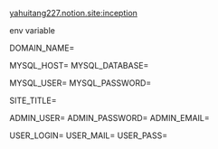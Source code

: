 [yahuitang227.notion.site:inception](https://yahuitang227.notion.site/yahuitang227/Inception-Tutorial-4bb342b48c5f45eb87ade95ee6361eb0#ddaee1d509f5478aa09f14604b7498e9)


env variable

DOMAIN_NAME=

MYSQL_HOST=
MYSQL_DATABASE=

MYSQL_USER=
MYSQL_PASSWORD=

SITE_TITLE=

ADMIN_USER=
ADMIN_PASSWORD=
ADMIN_EMAIL=

USER_LOGIN=
USER_MAIL=
USER_PASS=


